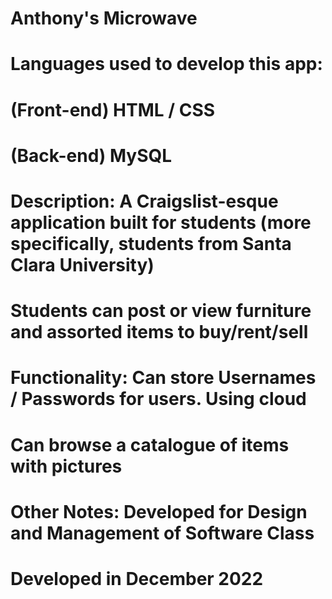 # Anthony's Microwave

# Languages used to develop this app:
# (Front-end) HTML / CSS
# (Back-end) MySQL

# Description: A Craigslist-esque application built for students (more specifically, students from Santa Clara University)
# Students can post or view furniture and assorted items to buy/rent/sell

# Functionality: Can store Usernames / Passwords for users. Using cloud
# Can browse a catalogue of items with pictures

# Other Notes: Developed for Design and Management of Software Class
# Developed in December 2022

